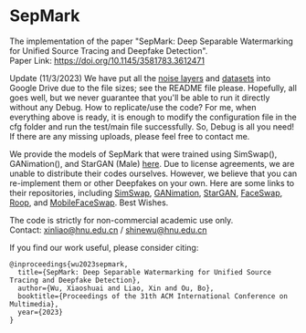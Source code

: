 # SepMark
The implementation of the paper "SepMark: Deep Separable Watermarking for Unified Source Tracing and Deepfake Detection".  
Paper Link: https://doi.org/10.1145/3581783.3612471

Update (11/3/2023)
We have put all the [noise layers](https://drive.google.com/drive/folders/17B02FgS8hYtW3V1GVZkiy0wrq--FeYVf?usp=sharing) and [datasets](https://drive.google.com/drive/folders/1LqvsnoiyyYyrYSmnTRz-y6LP5UheYCXH?usp=sharing) into Google Drive due to the file sizes; see the README file please. Hopefully, all goes well, but we never guarantee that you'll be able to run it directly without any Debug. How to replicate/use the code? For me, when everything above is ready, it is enough to modify the configuration file in the cfg folder and run the test/main file successfully. So, Debug is all you need! If there are any missing uploads, please feel free to contact me.

We provide the models of SepMark that were trained using SimSwap(), GANimation(), and StarGAN (Male) [here](https://drive.google.com/drive/folders/1h93NcAJXE21CsDluMyDdBdKGY5aV1pLC?usp=sharing). Due to license agreements, we are unable to distribute their codes ourselves. However, we believe that you can re-implement them or other Deepfakes on your own. Here are some links to their repositories, including [SimSwap](https://github.com/neuralchen/SimSwap), [GANimation](https://github.com/vipermu/ganimation), [StarGAN](https://github.com/yunjey/stargan), [FaceSwap](https://github.com/guipleite/CV2-Face-Swap), [Roop](https://github.com/s0md3v/roop), and [MobileFaceSwap](https://github.com/Seanseattle/MobileFaceSwap). Best Wishes.  

The code is strictly for non-commercial academic use only.  
Contact: xinliao@hnu.edu.cn / shinewu@hnu.edu.cn

If you find our work useful, please consider citing:  

```
@inproceedings{wu2023sepmark,  
  title={SepMark: Deep Separable Watermarking for Unified Source Tracing and Deepfake Detection},  
  author={Wu, Xiaoshuai and Liao, Xin and Ou, Bo},  
  booktitle={Proceedings of the 31th ACM International Conference on Multimedia},  
  year={2023}  
}
```
